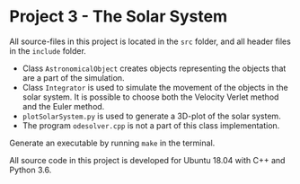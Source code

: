 # Project 3 - The Solar System

All source-files in this project is located in the ```src``` folder, and all header files in the ```include``` folder.

- Class ```AstronomicalObject``` creates objects representing the objects that are a part of the simulation.
- Class ```Integrator``` is used to simulate the movement of the objects in the solar system. It is possible to choose both the Velocity Verlet method and the Euler method.
- ```plotSolarSystem.py``` is used to generate a 3D-plot of the solar system.
- The program ```odesolver.cpp``` is not a part of this class implementation.

Generate an executable by running ```make``` in the terminal.

All source code in this project is developed for Ubuntu 18.04 with C++ and Python 3.6.
